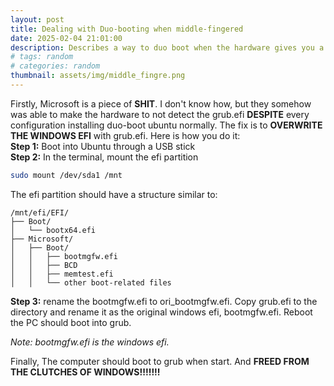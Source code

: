 ```yaml
---
layout: post
title: Dealing with Duo-booting when middle-fingered
date: 2025-02-04 21:01:00
description: Describes a way to duo boot when the hardware gives you a middle fingure
# tags: random
# categories: random
thumbnail: assets/img/middle_fingre.png
---
```


Firstly, Microsoft is a piece of **SHIT**. I don't know how, but they somehow was able to make the hardware to not detect the grub.efi **DESPITE** every configuration installing duo-boot ubuntu normally. The fix is to **OVERWRITE THE WINDOWS EFI** with grub.efi. Here is how you do it:  
**Step 1:** Boot into Ubuntu through a USB stick  
**Step 2:** In the terminal, mount the efi partition
```bash
sudo mount /dev/sda1 /mnt
```
The efi partition should have a structure similar to:
```
/mnt/efi/EFI/
├── Boot/
│   └── bootx64.efi
├── Microsoft/
│   ├── Boot/
│   │   ├── bootmgfw.efi
│   │   ├── BCD
│   │   ├── memtest.efi
│   │   └── other boot-related files
```

**Step 3:** rename the bootmgfw.efi to ori_bootmgfw.efi. Copy grub.efi to the directory and rename it as the original windows efi, bootmgfw.efi. Reboot the PC should boot into grub.  

*Note: bootmgfw.efi is the windows efi.*

Finally, The computer should boot to grub when start. And **FREED FROM THE CLUTCHES OF WINDOWS!!!!!!!**